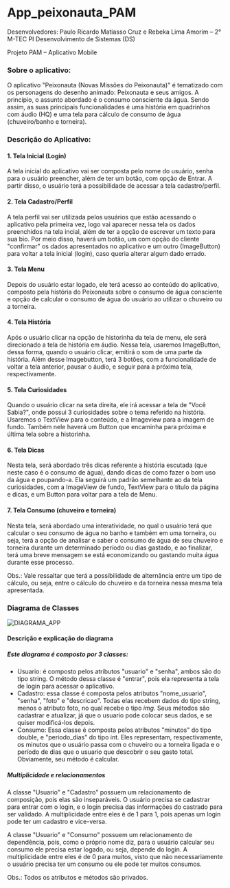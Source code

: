 # App_peixonauta_PAM
Desenvolvedores: Paulo Ricardo Matiasso Cruz e Rebeka Lima Amorim – 2° M-TEC PI Desenvolvimento de Sistemas (DS)

Projeto PAM – Aplicativo Mobile

### Sobre o aplicativo:

O aplicativo "Peixonauta (Novas Missões do Peixonauta)" é tematizado com os personagens do desenho animado: Peixonauta e seus amigos. A princípio, o assunto abordado é o consumo consciente da água. Sendo assim, as suas principais funcionalidades é uma história em quadrinhos com áudio (HQ) e uma tela para cálculo de consumo de água (chuveiro/banho e torneira).

### Descrição do Aplicativo:
#### 1. Tela Inicial (Login)
A tela inicial do aplicativo vai ser composta pelo nome do usuário, senha para o usuário preencher, além de ter um botão, com opção de Entrar. A partir disso, o usuário terá a possibilidade de acessar a tela cadastro/perfil.

#### 2. Tela Cadastro/Perfil 
A tela perfil vai ser utilizada pelos usuários que estão acessando o aplicativo pela primeira vez, logo vai aparecer nessa tela os dados preenchidos na tela incial, além de ter a opção de escrever um texto para sua bio. Por meio disso, haverá um botão, um com opção do cliente "confirmar" os dados apresentados no aplicativo e um outro (ImageButton) para voltar a tela inicial (login), caso queria alterar algum dado errado.

#### 3. Tela Menu
Depois do usuário estar logado, ele terá acesso ao conteúdo do aplicativo, composto pela história do Peixonauta sobre o consumo de água consciente e opção de calcular o consumo de água do usuário ao utilizar o chuveiro ou a torneira.

#### 4. Tela História
Após o usuário clicar na opção de historinha da tela de menu, ele será direcionado a tela de história em áudio. Nessa tela, usaremos ImageButton, dessa forma, quando o usuário clicar, emitirá o som de uma parte da história. Além desse Imagebutton, terá 3 botões, com a funcionalidade de voltar a tela anterior, pausar o áudio, e seguir para a próxima tela, respectivamente.

#### 5. Tela Curiosidades
Quando o usuário clicar na seta direita, ele irá acessar a tela de "Você Sabia?", onde possui 3 curiosidades sobre o tema referido na história. Usaremos o TextView para o conteúdo, e a Imageview para a imagem de fundo. Também nele haverá um Button que encaminha para próxima e última tela sobre a historinha.

#### 6. Tela Dicas
Nesta tela, será abordado três dicas referente a história escutada (que neste caso é o consumo de água), dando dicas de como fazer o bom uso da água e poupando-a. Ela seguirá um padrão semelhante ao da tela curiosidades, com a ImageView de fundo, TextView para o título da página e dicas, e um Button para voltar para a tela de Menu.
 
#### 7. Tela Consumo (chuveiro e torneira)
Nesta tela, será abordado uma interatividade, no qual o usuário terá que calcular o seu consumo de água no banho e também em uma torneira, ou seja, terá a opção de analisar e saber o consumo de água de seu chuveiro e torneira durante um determinado período ou dias gastado, e ao finalizar, terá uma breve mensagem se está economizando ou gastando muita água durante esse processo.

Obs.: Vale ressaltar que terá a possibilidade de alternância entre um tipo de cálculo, ou seja, entre o cálculo do chuveiro e da torneira nessa mesma tela apresentada.

### Diagrama de Classes 

![DIAGRAMA_APP](https://github.com/rebekaamorim/App_peixonauta_PAM/assets/127450671/44e0ce71-370f-4d6b-bc65-a8c5b30094d4)

#### Descrição e explicação do diagrama

##### Este diagrama é composto por 3 classes:
- Usuario: é composto pelos atributos "usuario" e "senha", ambos são do tipo string. O método dessa classe é "entrar", pois ela representa a tela de login para acessar o aplicativo.
- Cadastro: essa classe é composta pelos atributos "nome_usuario", "senha", "foto" e "descricao". Todas elas recebem dados do tipo string, menos o atributo foto, no qual recebe o tipo _img_. Seus métodos são cadastrar e atualizar, já que o usuario pode colocar seus dados, e se quiser modificá-los depois.
- Consumo: Essa classe é composta pelos atributos "minutos" do tipo double, e "periodo_dias" do tipo int. Eles representam, respectivamente, os minutos que o usuário passa com o chuveiro ou a torneira ligada e o período de dias que o usuario que descobrir o seu gasto total. Obviamente, seu método é calcular.

##### Multiplicidade e relacionamentos

A classe "Usuario" e "Cadastro" possuem um relacionamento de composição, pois elas são inseparáveis. O usuário precisa se cadastrar para entrar com o login, e o login precisa das informações do castrado para ser validado. A multiplicidade entre eles é de 1 para 1, pois apenas um login pode ter um cadastro e vice-versa.

A classe "Usuario" e "Consumo" possuem um relacionamento de dependência, pois, como o próprio nome diz, para o usuário calcular seu consumo ele precisa estar logado, ou seja, depende do login. A multiplicidade entre eles é de 0 para muitos, visto que não necessariamente o usuário precisa ter um consumo ou ele pode ter muitos consumos.

Obs.: Todos os atributos e métodos são privados. 
